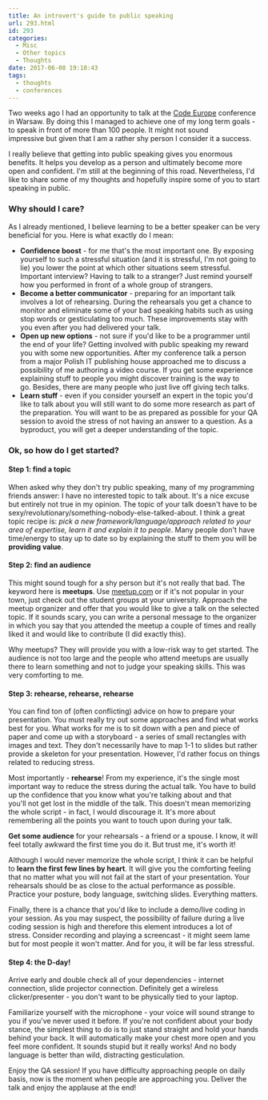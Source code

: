 ```yaml
---
title: An introvert's guide to public speaking
url: 293.html
id: 293
categories:
  - Misc
  - Other topics
  - Thoughts
date: 2017-06-08 19:10:43
tags:
  - thoughts
  - conferences
---
```


Two weeks ago I had an opportunity to talk at the [Code Europe](https://www.codeeurope.pl/en) conference in Warsaw. By doing this I managed to achieve one of my long term goals - to speak in front of more than 100 people. It might not sound impressive but given that I am a rather shy person I consider it a success. 

I really believe that getting into public speaking gives you enormous benefits. It helps you develop as a person and ultimately become more open and confident. I'm still at the beginning of this road. Nevertheless, I'd like to share some of my thoughts and hopefully inspire some of you to start speaking in public.

### Why should I care?

As I already mentioned, I believe learning to be a better speaker can be very beneficial for you. Here is what exactly do I mean:

*   **Confidence boost** \- for me that's the most important one. By exposing yourself to such a stressful situation (and it is stressful, I'm not going to lie) you lower the point at which other situations seem stressful. Important interview? Having to talk to a stranger? Just remind yourself how you performed in front of a whole group of strangers.
*   **Become a better communicator** \- preparing for an important talk involves a lot of rehearsing. During the rehearsals you get a chance to monitor and eliminate some of your bad speaking habits such as using stop words or gesticulating too much. These improvements stay with you even after you had delivered your talk.
*   **Open up new options** \- not sure if you'd like to be a programmer until the end of your life? Getting involved with public speaking my reward you with some new opportunities. After my conference talk a person from a major Polish IT publishing house approached me to discuss a possibility of me authoring a video course. If you get some experience explaining stuff to people you might discover training is the way to go. Besides, there are many people who just live off giving tech talks.
*   **Learn stuff** \- even if you consider yourself an expert in the topic you'd like to talk about you will still want to do some more research as part of the preparation. You will want to be as prepared as possible for your QA session to avoid the stress of not having an answer to a question. As a byproduct, you will get a deeper understanding of the topic.

### Ok, so how do I get started?

#### Step 1: find a topic

When asked why they don't try public speaking, many of my programming friends answer: I have no interested topic to talk about. It's a nice excuse but entirely not true in my opinion. The topic of your talk doesn't have to be sexy/revolutionary/something-nobody-else-talked-about. I think a great topic recipe is: _pick a new framework/language/approach related to your area of expertise, learn it and explain it to people_. Many people don't have time/energy to stay up to date so by explaining the stuff to them you will be **providing value**.

#### **Step 2: find an audience**

This might sound tough for a shy person but it's not really that bad. The keyword here is **meetups**. Use [meetup.com](https://www.meetup.com) or if it's not popular in your town, just check out the student groups at your university. Approach the meetup organizer and offer that you would like to give a talk on the selected topic. If it sounds scary, you can write a personal message to the organizer in which you say that you attended the meetup a couple of times and really liked it and would like to contribute (I did exactly this). 

Why meetups? They will provide you with a low-risk way to get started. The audience is not too large and the people who attend meetups are usually there to learn something and not to judge your speaking skills. This was very comforting to me.

#### Step 3: rehearse, rehearse, rehearse

You can find ton of (often conflicting) advice on how to prepare your presentation. You must really try out some approaches and find what works best for you. What works for me is to sit down with a pen and piece of paper and come up with a storyboard - a series of small rectangles with images and text. They don't necessarily have to map 1-1 to slides but rather provide a skeleton for your presentation. However, I'd rather focus on things related to reducing stress. 

Most importantly - **rehearse**! From my experience, it's the single most important way to reduce the stress during the actual talk. You have to build up the confidence that you know what you're talking about and that you'll not get lost in the middle of the talk. This doesn't mean memorizing the whole script - in fact, I would discourage it. It's more about remembering all the points you want to touch upon during your talk. 

**Get some audience** for your rehearsals - a friend or a spouse. I know, it will feel totally awkward the first time you do it. But trust me, it's worth it! 

Although I would never memorize the whole script, I think it can be helpful to **learn the first few lines by heart**. It will give you the comforting feeling that no matter what you will not fail at the start of your presentation. Your rehearsals should be as close to the actual performance as possible. Practice your posture, body language, switching slides. Everything matters. 

Finally, there is a chance that you'd like to include a demo/live coding in your session. As you may suspect, the possibility of failure during a live coding session is high and therefore this element introduces a lot of stress. Consider recording and playing a screencast - it might seem lame but for most people it won't matter. And for you, it will be far less stressful.

#### Step 4: the D-day!

Arrive early and double check all of your dependencies - internet connection, slide projector connection. Definitely get a wireless clicker/presenter - you don't want to be physically tied to your laptop. 

Familiarize yourself with the microphone - your voice will sound strange to you if you've never used it before. If you're not confident about your body stance, the simplest thing to do is to just stand straight and hold your hands behind your back. It will automatically make your chest more open and you feel more confident. It sounds stupid but it really works! And no body language is better than wild, distracting gesticulation. 

Enjoy the QA session! If you have difficulty approaching people on daily basis, now is the moment when people are approaching you. Deliver the talk and enjoy the applause at the end!